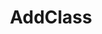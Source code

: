 ---
title: AddClass
position: 1.0
type: ""
description: Registers the class instance with the IDC

parameters:
  - name: object classInstance
    content: The class instance to register

content_markdown: |-
  Adding a class registers all of its commands and variables with the IDC.

  The class will automatically be removed from the IDC when it's garbage collected (e.g. When its GameObject is destroyed)
  {: .info }

  Adding a class in the **Awake** method of a GameObject that is loaded at scene start might fail. If your object is available from scene start then 
  you should add it in the **Start** method.
  {: .warning}

right_code_blocks:
  - title: Example
    language: csharp
    code_block: |-
      void Start()
      {
        IDCUtils.IDC.AddClass(this);  //Adds the current class to the IDC
      }
---